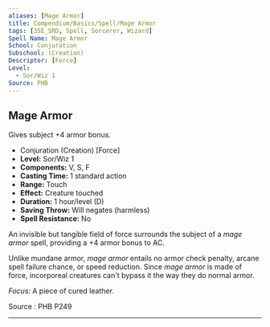 ```yaml
---
aliases: [Mage Armor]
title: Compendium/Basics/Spell/Mage Armor
tags: [35E_SRD, Spell, Sorcerer, Wizard]
Spell Name: Mage Armor
School: Conjuration
Subschool: (Creation)
Descriptor: [Force]
Level:
  - Sor/Wiz 1
Source: PHB
---
```



## Mage Armor

Gives subject +4 armor bonus.

*   Conjuration (Creation) [Force]
*   **Level:** Sor/Wiz 1
*   **Components:** V, S, F
*   **Casting Time:** 1 standard action
*   **Range:** Touch
*   **Effect:** Creature touched
*   **Duration:** 1 hour/level (D)
*   **Saving Throw:** Will negates (harmless)
*   **Spell Resistance:** No

<p>An invisible but tangible field of force surrounds the subject of a <i>mage armor</i> spell, providing a +4 armor bonus to AC.</p><p>Unlike mundane armor, <i>mage armor</i> entails no armor check penalty, arcane spell failure chance, or speed reduction. Since <i>mage armor</i> is made of force, incorporeal creatures can't bypass it the way they do normal armor.</p><p><i>Focus:</i> A piece of cured leather.</p>

Source : PHB P249

---
